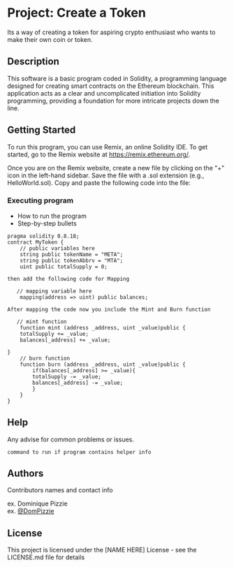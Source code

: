# Project: Create a Token

Its a way of creating a token for aspiring crypto enthusiast who wants to make their own coin or token.

## Description

This software is a basic program coded in Solidity, a programming language designed for creating smart contracts on the Ethereum blockchain. This application acts as a clear and uncomplicated initiation into Solidity programming, providing a foundation for more intricate projects down the line.

## Getting Started

To run this program, you can use Remix, an online Solidity IDE. To get started, go to the Remix website at https://remix.ethereum.org/.

Once you are on the Remix website, create a new file by clicking on the "+" icon in the left-hand sidebar. Save the file with a .sol extension (e.g., HelloWorld.sol). Copy and paste the following code into the file:

### Executing program

* How to run the program
* Step-by-step bullets
```
pragma solidity 0.8.18;
contract MyToken {
    // public variables here
    string public tokenName = "META";
    string public tokenAbbrv = "MTA";
    uint public totalSupply = 0;

then add the following code for Mapping

   // mapping variable here
    mapping(address => uint) public balances;

After mapping the code now you include the Mint and Burn function

   // mint function
    function mint (address _address, uint _value)public {
    totalSupply += _value;
    balances[_address] += _value;

}
    // burn function
    function burn (address _address, uint _value)public {
        if(balances[_address] >= _value){
        totalSupply -= _value;
        balances[_address] -= _value;
        }  
    }
}

```

## Help

Any advise for common problems or issues.
```
command to run if program contains helper info
```

## Authors

Contributors names and contact info

ex. Dominique Pizzie  
ex. [@DomPizzie](https://twitter.com/dompizzie)


## License

This project is licensed under the [NAME HERE] License - see the LICENSE.md file for details
